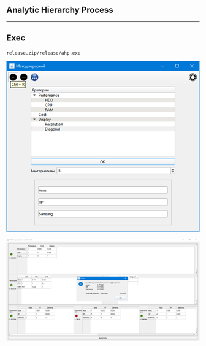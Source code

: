 ## Analytic Hierarchy Process
---

## Exec
    release.zip/release/ahp.exe

![1](screenshots/1.png)

![1](screenshots/2.png)
